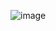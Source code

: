 ![image](https://user-images.githubusercontent.com/96121254/231743918-4b4f5a6b-c734-4155-a646-3ae0466f2461.png)
